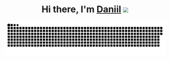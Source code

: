
<h1 align="center">Hi there, I'm <a href="https://vk.com/semendaniel" target="_blank">Daniil</a> 
<img src="https://github.com/blackcater/blackcater/raw/main/images/Hi.gif" height="32"/></h1>


![Semenov-D snake sng](https://github.com/Semenov-D/Semenov-D/blob/output/github-contribution-grid-snake.svg)
